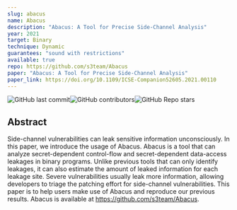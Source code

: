 ```yaml
---
slug: abacus
name: Abacus
description: "Abacus: A Tool for Precise Side-Channel Analysis"
year: 2021
target: Binary
technique: Dynamic
guarantees: "sound with restrictions"
available: true
repo: https://github.com/s3team/Abacus
paper: "Abacus: A Tool for Precise Side-Channel Analysis"
paper_link: https://doi.org/10.1109/ICSE-Companion52605.2021.00110
---
```


![GitHub last commit](https://img.shields.io/github/last-commit/s3team/Abacus)![GitHub contributors](https://img.shields.io/github/contributors/s3team/Abacus)![GitHub Repo stars](https://img.shields.io/github/stars/s3team/Abacus)

## Abstract

Side-channel vulnerabilities can leak sensitive information unconsciously.
In this paper, we introduce the usage of Abacus. Abacus is a tool that
can analyze secret-dependent control-flow and secret-dependent data-access
leakages in binary programs. Unlike previous tools that can only identify
leakages, it can also estimate the amount of leaked information for each
leakage site. Severe vulnerabilities usually leak more information, allowing
developers to triage the patching effort for side-channel vulnerabilities.
This paper is to help users make use of Abacus and reproduce our previous results.
Abacus is available at <https://github.com/s3team/Abacus>.
